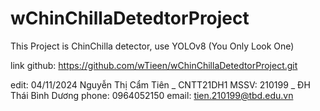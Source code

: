 # wChinChillaDetedtorProject
 This Project is ChinChilla detector, use YOLOv8 (You Only Look One)

 link github: https://github.com/wTieen/wChinChillaDetedtorProject.git


edit: 04/11/2024
 Nguyễn Thị Cẩm Tiên _ CNTT21DH1
 MSSV: 210199 _ ĐH Thái Bình Dương
 phone: 0964052150
 email: tien.210199@tbd.edu.vn
